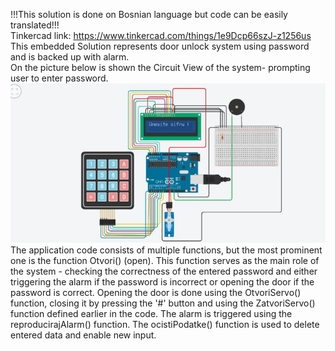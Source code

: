 !!!This solution is done on Bosnian language but code can be easily translated!!! <br>
Tinkercad link: https://www.tinkercad.com/things/1e9Dcp66szJ-z1256us <br>
This embedded Solution represents door unlock system using password and is backed up with alarm. <br>
On the picture below is shown the Circuit View of the system- prompting user to enter password. <br>
![Image](us1%20pic/1111111111.JPG) <br>
The application code consists of multiple functions, but the most prominent one is the function Otvori() (open).
This function serves as the main role of the system - checking the correctness of the entered password and either triggering the alarm if the password is incorrect or opening the door if the password is correct. Opening the door is done using the OtvoriServo() function, closing it by pressing the '#' button and using the ZatvoriServo() function defined earlier in the code. The alarm is triggered using the reproducirajAlarm() function. The ocistiPodatke() function is used to delete entered data and enable new input.
